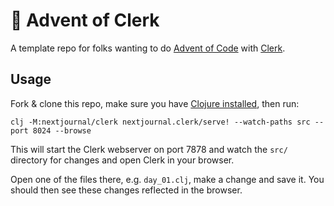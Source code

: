 # 🎄 Advent of Clerk

A template repo for folks wanting to do [Advent of
 Code](https://adventofcode.com) with [Clerk](https://clerk.vision).

## Usage

Fork & clone this repo, make sure you have [Clojure
installed](https://clojure.org/guides/install_clojure), then run:

``` shell
clj -M:nextjournal/clerk nextjournal.clerk/serve! --watch-paths src --port 8024 --browse
```

This will start the Clerk webserver on port 7878 and watch the `src/`
directory for changes and open Clerk in your browser.

Open one of the files there, e.g. `day_01.clj`, make a change and save
it. You should then see these changes reflected in the browser.
